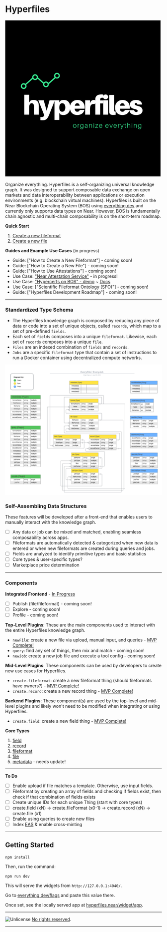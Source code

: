 # Hyperfiles

![hypefiles logo](images/logoblack.png)

Organize everything. Hyperfiles is a self-organizing universal knowledge graph. It was designed to support composable data exchange on open markets and data interoperability between applications or execution environments (e.g. blockchain virtual machines). Hyperfiles is built on the Near Blockchain Operating System (BOS) using [everything.dev](https://everything.dev) and currently only supports data types on Near. However, BOS is fundamentally chain agnostic and multi-chain composability is on the short-term roadmap.

**Quick Start**

1. [Create a new fileformat](https://everything.dev/flowscience.near/widget/create.fileFormat)
2. [Create a new file](https://everything.dev/flowscience.near/widget/create.file)

**Guides and Example Use Cases** (in progress)
- Guide: ["How to Create a New Fileformat"] - coming soon!
- Guide: ["How to Create a New File"] - coming soon!
- Guide: ["How to Use Attestations"] - coming soon!
- Use Case: ["Near Attestation Service"](https://near.social/flowscience.near/widget/NAS) - in progress!
- Use Case: ["Hypercerts on BOS" - demo](https://near.social/flowscience.near/widget/hypercert.page) ~ [Docs](https://github.com/open-cann/hypercerts-on-bos)
- Use Case: ["Scientific Fileformat Ontology (SFO)"] - coming soon!
- Guide: ["Hyperfiles Development Roadmap"] - coming soon!

---

### Standardized Type Schema
- The Hyperfiles knowledge graph is composed by reducing any piece of data or code into a set of unique objects, called `records`, which map to a set of pre-defined `fields`.
- Each set of `fields` composes into a unique `fileformat`. Likewise, each set of `records` composes into a unique `file`.
- `Files` are an indexed combination of `fields` and `records`.
- `Jobs` are a specific `fileformat` type that contain a set of instructions to run a Docker container using decentralized compute networks.

![hyperfiles schema](images/core_schema.png)

### Self-Assembling Data Structures
These features will be developed after a front-end that enables users to manually interact with the knowledge graph.

- [ ] Any data or job can be mixed and matched, enabling seamless composability across apps.
- [ ] Fileformats are automatically detected & categorized when new data is entered or when new fileformats are created during queries and jobs.
- [ ] Fields are analyzed to identify primitive types and basic statistics
- [ ] Core types & user-specific types?
- [ ] Marketplace price determination

---

### Components

**Integrated Frontend** - [In Progress](https://github.com/flowscience/hyperfiles/tree/master/widgets/plugins/hyperfiles.jsx)
- [ ] Publish (file/fileformat) - coming soon!
- [ ] Explore - coming soon!
- [ ] Profile - coming soon!

**Top-Level Plugins**: These are the main components used to interact with the entire Hyperfiles knowledge graph.
- `newFile`: create a new file via upload, manual input, and queries - [MVP Complete!](https://everything.dev/flowscience.near/widget/create.file)
- `query`: find any set of things, then mix and match - coming soon!
- `newJob`: create a new job file and execute a tool config - coming soon!

**Mid-Level Plugins**: These components can be used by developers to create new use cases for Hyperfiles.
- `create.fileformat`: create a new fileformat thing (should fileformats have owners?) - [MVP Complete!](https://everything.dev/flowscience.near/widget/create.fileFormat)
- `create.record`: create a new record thing - [MVP Complete!](https://everything.dev/flowscience.near/widget/create.record)

**Backend Plugins**: These component(s) are used by the top-level and mid-level plugins and likely won't need to be modified when integrating or using Hyperfiles.
- `create.field`: create a new field thing - [MVP Complete!](https://everything.dev/flowscience.near/widget/create.field)

**Core Types**
1. [field](https://github.com/flowscience/hyperfiles/blob/master/types/core_types/field.json)
2. [record](https://github.com/flowscience/hyperfiles/blob/master/types/core_types/record.json)
3. [fileformat](https://github.com/flowscience/hyperfiles/blob/master/types/core_types/fileformat.json)
4. [file](https://github.com/flowscience/hyperfiles/blob/master/types/core_types/file.json)
5. [metadata](https://github.com/flowscience/hyperfiles/blob/master/types/core_types/metadata.json) - needs update!

---

**To Do**
- [ ] Enable upload if file matches a template. Otherwise, use input fields.
- [ ] Fileformat by creating an array of fields and checking if fields exist, then check if that combination of fields exists
- [ ] Create unique IDs for each unique Thing (start with core types)
- [ ] create.field (xN) → create.fileFormat (x0-1) → create.record (xN) → create.file (x1)
- [ ] Enable using queries to create new files
- [ ] Index [EAS](https://attest.sh/) & enable cross-minting

---

## Getting Started 

```
npm install
```

Then, run the command:

```
npm run dev
```

This will serve the widgets from `http://127.0.0.1:4040/`.

Go to [everything.dev/flags](https://everything.dev) and paste this value there.

Once set, see the locally served app at [hyperfiles.near/widget/app](https://everything.dev/hyperfiles.near/widget/app).

---

<img src="https://upload.wikimedia.org/wikipedia/commons/thumb/e/eb/PD-icon-black.svg/800px-PD-icon-black.svg.png" alt="Unlicense" width="12" height="12" /> [No rights reserved](https://github.com/flowscience/hyperfiles/blob/master/LICENSE).

---

